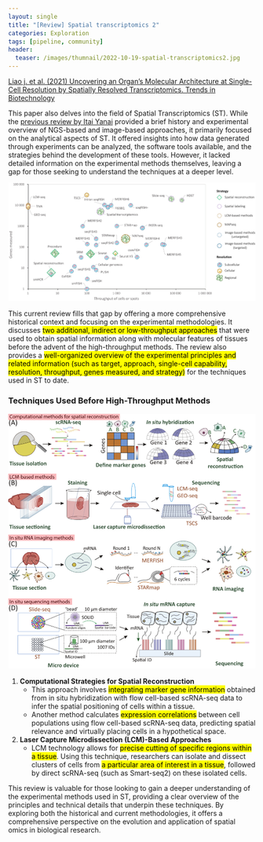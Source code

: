```yaml
---
layout: single
title: "[Review] Spatial transcriptomics 2"
categories: Exploration
tags: [pipeline, community]
header:
  teaser: /images/thumnail/2022-10-19-spatial-transcriptomics2.jpg
---
```


[Liao j. et al. (2021) Uncovering an Organ’s Molecular Architecture at Single-Cell Resolution by Spatially Resolved Transcriptomics. Trends in Biotechnology](https://www.cell.com/trends/biotechnology/fulltext/S0167-7799(20)30140-2?_returnURL=https%3A%2F%2Flinkinghub.elsevier.com%2Fretrieve%2Fpii%2FS0167779920301402%3Fshowall%3Dtrue)

This paper also delves into the field of Spatial Transcriptomics (ST). While the [previous review by Itai Yanai](https://keun-hong.github.io/exploration/spatial-transcriptomics1/) provided a brief history and experimental overview of NGS-based and image-based approaches, it primarily focused on the analytical aspects of ST. It offered insights into how data generated through experiments can be analyzed, the software tools available, and the strategies behind the development of these tools. However, it lacked detailed information on the experimental methods themselves, leaving a gap for those seeking to understand the techniques at a deeper level.

![](../../images/2022-10-19-spatial-transcriptomics2/2024-08-14-14-24-28-image.png)

This current review fills that gap by offering a more comprehensive historical context and focusing on the experimental methodologies. It discusses <mark>two additional, indirect or low-throughput approaches</mark> that were used to obtain spatial information along with molecular features of tissues before the advent of the high-throughput methods. The review also provides a <mark>well-organized overview of the experimental principles and related information (such as target, approach, single-cell capability, resolution, throughput, genes measured, and strategy)</mark> for the techniques used in ST to date.

### Techniques Used Before High-Throughput Methods

![Untitled-1.png](../../images/2022-10-19-spatial-transcriptomics2/0f003f8f2dcf347be646ba2c83463f6d3a1bb326.png)

1. **Computational Strategies for Spatial Reconstruction**
   - This approach involves <mark>integrating marker gene information</mark> obtained from in situ hybridization with flow cell-based scRNA-seq data to infer the spatial positioning of cells within a tissue.
   - Another method calculates <mark>expression correlations</mark> between cell populations using flow cell-based scRNA-seq data, predicting spatial relevance and virtually placing cells in a hypothetical space.
2. **Laser Capture Microdissection (LCM)-Based Approaches**
   - LCM technology allows for <mark>precise cutting of specific regions within a tissue</mark>. Using this technique, researchers can isolate and dissect clusters of cells from <mark>a particular area of interest in a tissue</mark>, followed by direct scRNA-seq (such as Smart-seq2) on these isolated cells.

This review is valuable for those looking to gain a deeper understanding of the experimental methods used in ST, providing a clear overview of the principles and technical details that underpin these techniques. By exploring both the historical and current methodologies, it offers a comprehensive perspective on the evolution and application of spatial omics in biological research.